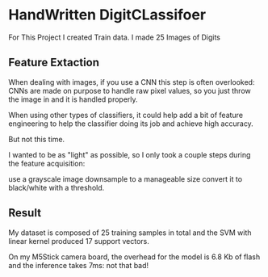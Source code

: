 # HandWritten DigitCLassifoer

For This Project I created Train data. I made 25 Images of Digits
## Feature Extaction

When dealing with images, if you use a CNN this step is often overlooked: CNNs are made on purpose to handle raw pixel values, so you just throw the image in and it is handled properly.

When using other types of classifiers, it could help add a bit of feature engineering to help the classifier doing its job and achieve high accuracy.

But not this time.

I wanted to be as "light" as possible, so I only took a couple steps during the feature acquisition:

use a grayscale image
downsample to a manageable size
convert it to black/white with a threshold.

## Result
My dataset is composed of 25 training samples in total and the SVM with linear kernel produced 17 support vectors.

On my M5Stick camera board, the overhead for the model is 6.8 Kb of flash and the inference takes 7ms: not that bad!
